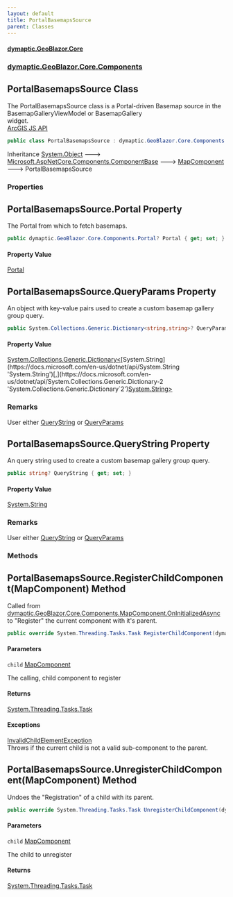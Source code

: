 ```yaml
---
layout: default
title: PortalBasemapsSource
parent: Classes
---
```

#### [dymaptic.GeoBlazor.Core](index.html 'index')
### [dymaptic.GeoBlazor.Core.Components](index.html#dymaptic.GeoBlazor.Core.Components 'dymaptic.GeoBlazor.Core.Components')

## PortalBasemapsSource Class

The PortalBasemapsSource class is a Portal-driven Basemap source in the BasemapGalleryViewModel or BasemapGallery  
widget.  
<a target="_blank" href="https://developers.arcgis.com/javascript/latest/api-reference/esri-widgets-BasemapGallery-support-PortalBasemapsSource.html">ArcGIS JS API</a>

```csharp
public class PortalBasemapsSource : dymaptic.GeoBlazor.Core.Components.MapComponent
```

Inheritance [System.Object](https://docs.microsoft.com/en-us/dotnet/api/System.Object 'System.Object') &#129106; [Microsoft.AspNetCore.Components.ComponentBase](https://docs.microsoft.com/en-us/dotnet/api/Microsoft.AspNetCore.Components.ComponentBase 'Microsoft.AspNetCore.Components.ComponentBase') &#129106; [MapComponent](dymaptic.GeoBlazor.Core.Components.MapComponent.html 'dymaptic.GeoBlazor.Core.Components.MapComponent') &#129106; PortalBasemapsSource
### Properties

<a name='dymaptic.GeoBlazor.Core.Components.PortalBasemapsSource.Portal'></a>

## PortalBasemapsSource.Portal Property

The Portal from which to fetch basemaps.

```csharp
public dymaptic.GeoBlazor.Core.Components.Portal? Portal { get; set; }
```

#### Property Value
[Portal](dymaptic.GeoBlazor.Core.Components.Portal.html 'dymaptic.GeoBlazor.Core.Components.Portal')

<a name='dymaptic.GeoBlazor.Core.Components.PortalBasemapsSource.QueryParams'></a>

## PortalBasemapsSource.QueryParams Property

An object with key-value pairs used to create a custom basemap gallery group query.

```csharp
public System.Collections.Generic.Dictionary<string,string>? QueryParams { get; set; }
```

#### Property Value
[System.Collections.Generic.Dictionary&lt;](https://docs.microsoft.com/en-us/dotnet/api/System.Collections.Generic.Dictionary-2 'System.Collections.Generic.Dictionary`2')[System.String](https://docs.microsoft.com/en-us/dotnet/api/System.String 'System.String')[,](https://docs.microsoft.com/en-us/dotnet/api/System.Collections.Generic.Dictionary-2 'System.Collections.Generic.Dictionary`2')[System.String](https://docs.microsoft.com/en-us/dotnet/api/System.String 'System.String')[&gt;](https://docs.microsoft.com/en-us/dotnet/api/System.Collections.Generic.Dictionary-2 'System.Collections.Generic.Dictionary`2')

### Remarks
User either [QueryString](dymaptic.GeoBlazor.Core.Components.PortalBasemapsSource.html#dymaptic.GeoBlazor.Core.Components.PortalBasemapsSource.QueryString 'dymaptic.GeoBlazor.Core.Components.PortalBasemapsSource.QueryString') or [QueryParams](dymaptic.GeoBlazor.Core.Components.PortalBasemapsSource.html#dymaptic.GeoBlazor.Core.Components.PortalBasemapsSource.QueryParams 'dymaptic.GeoBlazor.Core.Components.PortalBasemapsSource.QueryParams')

<a name='dymaptic.GeoBlazor.Core.Components.PortalBasemapsSource.QueryString'></a>

## PortalBasemapsSource.QueryString Property

An query string used to create a custom basemap gallery group query.

```csharp
public string? QueryString { get; set; }
```

#### Property Value
[System.String](https://docs.microsoft.com/en-us/dotnet/api/System.String 'System.String')

### Remarks
User either [QueryString](dymaptic.GeoBlazor.Core.Components.PortalBasemapsSource.html#dymaptic.GeoBlazor.Core.Components.PortalBasemapsSource.QueryString 'dymaptic.GeoBlazor.Core.Components.PortalBasemapsSource.QueryString') or [QueryParams](dymaptic.GeoBlazor.Core.Components.PortalBasemapsSource.html#dymaptic.GeoBlazor.Core.Components.PortalBasemapsSource.QueryParams 'dymaptic.GeoBlazor.Core.Components.PortalBasemapsSource.QueryParams')
### Methods

<a name='dymaptic.GeoBlazor.Core.Components.PortalBasemapsSource.RegisterChildComponent(dymaptic.GeoBlazor.Core.Components.MapComponent)'></a>

## PortalBasemapsSource.RegisterChildComponent(MapComponent) Method

Called from [dymaptic.GeoBlazor.Core.Components.MapComponent.OnInitializedAsync](https://docs.microsoft.com/en-us/dotnet/api/dymaptic.GeoBlazor.Core.Components.MapComponent.OnInitializedAsync 'dymaptic.GeoBlazor.Core.Components.MapComponent.OnInitializedAsync') to "Register" the current component with it's parent.

```csharp
public override System.Threading.Tasks.Task RegisterChildComponent(dymaptic.GeoBlazor.Core.Components.MapComponent child);
```
#### Parameters

<a name='dymaptic.GeoBlazor.Core.Components.PortalBasemapsSource.RegisterChildComponent(dymaptic.GeoBlazor.Core.Components.MapComponent).child'></a>

`child` [MapComponent](dymaptic.GeoBlazor.Core.Components.MapComponent.html 'dymaptic.GeoBlazor.Core.Components.MapComponent')

The calling, child component to register

#### Returns
[System.Threading.Tasks.Task](https://docs.microsoft.com/en-us/dotnet/api/System.Threading.Tasks.Task 'System.Threading.Tasks.Task')

#### Exceptions

[InvalidChildElementException](dymaptic.GeoBlazor.Core.Exceptions.InvalidChildElementException.html 'dymaptic.GeoBlazor.Core.Exceptions.InvalidChildElementException')  
Throws if the current child is not a valid sub-component to the parent.

<a name='dymaptic.GeoBlazor.Core.Components.PortalBasemapsSource.UnregisterChildComponent(dymaptic.GeoBlazor.Core.Components.MapComponent)'></a>

## PortalBasemapsSource.UnregisterChildComponent(MapComponent) Method

Undoes the "Registration" of a child with its parent.

```csharp
public override System.Threading.Tasks.Task UnregisterChildComponent(dymaptic.GeoBlazor.Core.Components.MapComponent child);
```
#### Parameters

<a name='dymaptic.GeoBlazor.Core.Components.PortalBasemapsSource.UnregisterChildComponent(dymaptic.GeoBlazor.Core.Components.MapComponent).child'></a>

`child` [MapComponent](dymaptic.GeoBlazor.Core.Components.MapComponent.html 'dymaptic.GeoBlazor.Core.Components.MapComponent')

The child to unregister

#### Returns
[System.Threading.Tasks.Task](https://docs.microsoft.com/en-us/dotnet/api/System.Threading.Tasks.Task 'System.Threading.Tasks.Task')
